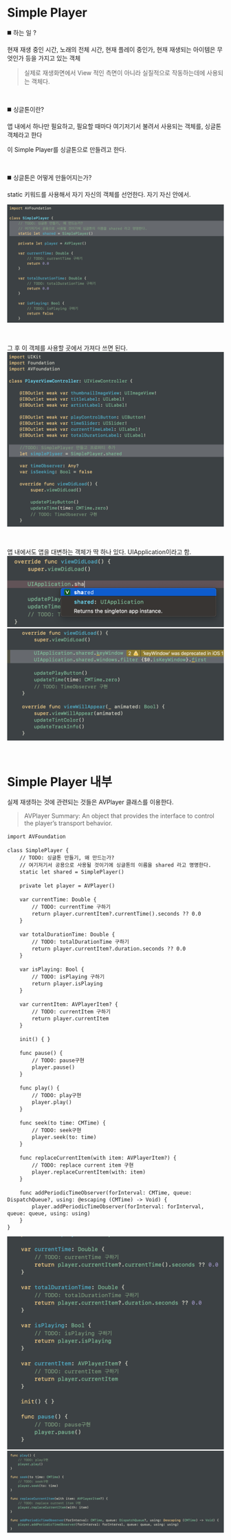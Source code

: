 # Simple Player
◼️ 하는 일 ?

현재 재생 중인 시간, 노래의 전체 시간, 현재 플레이 중인가, 현재 재생되는 아이템은 무엇인가 등을 가지고 있는 객체
> 실제로 재생화면에서 View 적인 측면이 아니라 실질적으로 작동하는데에 사용되는 객체다.

<br>

◼️ 싱글톤이란?

앱 내에서 하나만 필요하고, 필요할 때마다 여기저기서 불려서 사용되는 객체를, 싱글톤 객체라고 한다

이 Simple Player를 싱글톤으로 만들려고 한다.

<br>

◼️ 싱글톤은 어떻게 만들어지는가?

static 키워드를 사용해서 자기 자신의 객체를 선언한다. 자기 자신 안에서.

![SimplePlayerEx02](./SimplePlayerEx02.png)

<br>

그 후 이 객체를 사용할 곳에서 가져다 쓰면 된다.
![SimplePlayerEx01](./SimplePlayerEx01.png)

<br>

앱 내에서도 앱을 대변하는 객체가 딱 하나 있다. UIApplication이라고 함.
![SimplePlayerEx03](./SimplePlayerEx03.png)
![SimplePlayerEx04](./SimplePlayerEx04.png)

<br>

# Simple Player 내부
실제 재생하는 것에 관련되는 것들은 AVPlayer 클래스를 이용한다.
> AVPlayer Summary: An object that provides the interface to control the player’s transport behavior.

```
import AVFoundation

class SimplePlayer {
    // TODO: 싱글톤 만들기, 왜 만드는가?
    // 여기저기서 공용으로 사용될 것이기에 싱글톤의 이름을 shared 라고 명명한다.
    static let shared = SimplePlayer()
    
    private let player = AVPlayer()

    var currentTime: Double {
        // TODO: currentTime 구하기
        return player.currentItem?.currentTime().seconds ?? 0.0
    }
    
    var totalDurationTime: Double {
        // TODO: totalDurationTime 구하기
        return player.currentItem?.duration.seconds ?? 0.0
    }
    
    var isPlaying: Bool {
        // TODO: isPlaying 구하기
        return player.isPlaying
    }
    
    var currentItem: AVPlayerItem? {
        // TODO: currentItem 구하기
        return player.currentItem
    }
    
    init() { }
    
    func pause() {
        // TODO: pause구현
        player.pause()
    }
    
    func play() {
        // TODO: play구현
        player.play()
    }
    
    func seek(to time: CMTime) {
        // TODO: seek구현
        player.seek(to: time)
    }
    
    func replaceCurrentItem(with item: AVPlayerItem?) {
        // TODO: replace current item 구현
        player.replaceCurrentItem(with: item)
    }
    
    func addPeriodicTimeObserver(forInterval: CMTime, queue: DispatchQueue?, using: @escaping (CMTime) -> Void) {
        player.addPeriodicTimeObserver(forInterval: forInterval, queue: queue, using: using)
    }
}
```
![SimplePlayerEx05](./SimplePlayerEx05.png)
![SimplePlayerEx06](./SimplePlayerEx06.png)